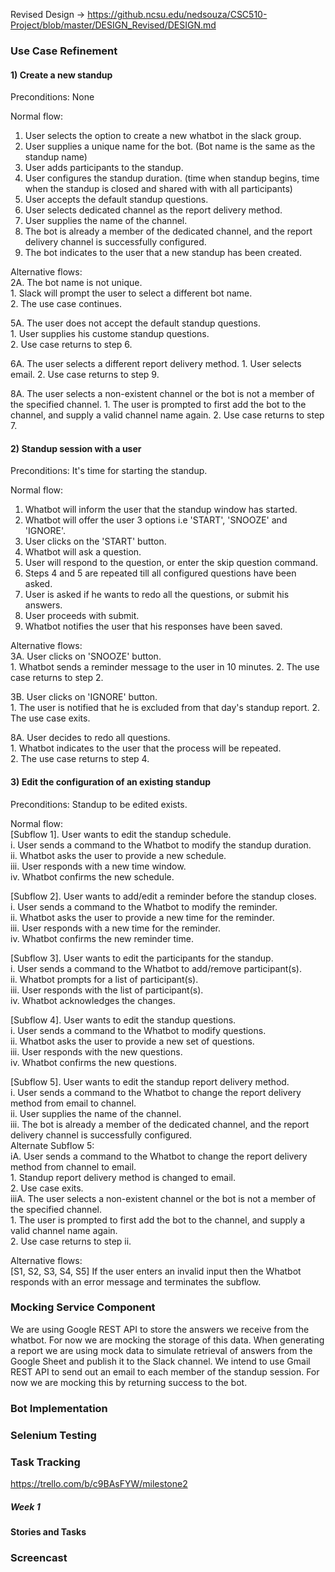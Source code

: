 Revised Design -> https://github.ncsu.edu/nedsouza/CSC510-Project/blob/master/DESIGN_Revised/DESIGN.md

### Use Case Refinement  

#### 1) Create a new standup

Preconditions: None

Normal flow:
1. User selects the option to create a new whatbot in the slack group.
2. User supplies a unique name for the bot. (Bot name is the same as the standup name)
3. User adds participants to the standup.
4. User configures the standup duration. (time when standup begins, time when the standup is closed and shared with with all participants)
5. User accepts the default standup questions.
6. User selects dedicated channel as the report delivery method.
7. User supplies the name of the channel.
8. The bot is already a member of the dedicated channel, and the report delivery channel is successfully configured.
9. The bot indicates to the user that a new standup has been created. 

Alternative flows:  
2A. The bot name is not unique.  
	1. Slack will prompt the user to select a different bot name.  
	2. The use case continues.  

5A. The user does not accept the default standup questions.  
	1. User supplies his custome standup questions.  
	2. Use case returns to step 6.  
	
6A. The user selects a different report delivery method.
	1. User selects email.
	2. Use case returns to step 9.
	
8A. The user selects a non-existent channel or the bot is not a member of the specified channel.
	1. The user is prompted to first add the bot to the channel, and supply a valid channel name again.
	2. Use case returns to step 7.

#### 2) Standup session with a user

Preconditions: It's time for starting the standup.

Normal flow:  
1. Whatbot will inform the user that the standup window has started.
2. Whatbot will offer the user 3 options i.e 'START', 'SNOOZE' and 'IGNORE'.
3. User clicks on the 'START' button.
4. Whatbot will ask a question.
5. User will respond to the question, or enter the skip question command.
6. Steps 4 and 5 are repeated till all configured questions have been asked.
7. User is asked if he wants to redo all the questions, or submit his answers.
8. User proceeds with submit.
9. Whatbot notifies the user that his responses have been saved.

Alternative flows:  
3A. User clicks on 'SNOOZE' button.  
	1. Whatbot sends a reminder message to the user in 10 minutes. 
	2. The use case returns to step 2.
	
3B. User clicks on 'IGNORE' button.  
	1. The user is notified that he is excluded from that day's standup report.
	2. The use case exits.
	
8A. User decides to redo all questions.  
	1. Whatbot indicates to the user that the process will be repeated.  
	2. The use case returns to step 4.  

#### 3) Edit the configuration of an existing standup

Preconditions: Standup to be edited exists.

Normal flow:  
[Subflow 1]. User wants to edit the standup schedule.  
	i. User sends a command to the Whatbot to modify the standup duration.  
   	ii. Whatbot asks the user to provide a new schedule.  
   	iii. User responds with a new time window.  
   	iv. Whatbot confirms the new schedule.  

[Subflow 2]. User wants to add/edit a reminder before the standup closes.  
	i. User sends a command to the Whatbot to modify the reminder.  
	ii. Whatbot asks the user to provide a new time for the reminder.  
	iii. User responds with a new time for the reminder.  
	iv. Whatbot confirms the new reminder time.  

[Subflow 3]. User wants to edit the participants for the standup.  
	i. User sends a command to the Whatbot to add/remove participant(s).  
	ii. Whatbot prompts for a list of participant(s).  
	iii. User responds with the list of participant(s).  
	iv. Whatbot acknowledges the changes.  

[Subflow 4]. User wants to edit the standup questions.  
	i. User sends a command to the Whatbot to modify questions.  
	ii. Whatbot asks the user to provide a new set of questions.  
	iii. User responds with the new questions.  
	iv. Whatbot confirms the new questions.  
	
[Subflow 5]. User wants to edit the standup report delivery method.  
	i. User sends a command to the Whatbot to change the report delivery method from email to channel.  
	ii. User supplies the name of the channel.  
	iii. The bot is already a member of the dedicated channel, and the report delivery channel is successfully configured.  
	Alternate Subflow 5:  
	iA. User sends a command to the Whatbot to change the report delivery method from channel to email.  
	1. Standup report delivery method is changed to email.  
	2. Use case exits.  
	iiiA. The user selects a non-existent channel or the bot is not a member of the specified channel.  
	1. The user is prompted to first add the bot to the channel, and supply a valid channel name again.  
	2. Use case returns to step ii.   

Alternative flows:  
[S1, S2, S3, S4, S5] If the user enters an invalid input then the Whatbot responds with an error message and terminates the subflow.


### Mocking Service Component  
We are using Google REST API to store the answers we receive from the whatbot. For now we are mocking the storage of this data. When generating a report we are using mock data to simulate retrieval of answers from the Google Sheet and publish it to the Slack channel.
We intend to use Gmail REST API to send out an email to each member of the standup session. For now we are mocking this by returning success to the bot.

### Bot Implementation  

### Selenium Testing  

### Task Tracking  

https://trello.com/b/c9BAsFYW/milestone2

##### Week 1  

#### Stories and Tasks  

### Screencast

